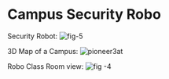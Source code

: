 # Campus Security Robo

Security Robot:
![fig-5](https://user-images.githubusercontent.com/89483812/211470391-283c3064-fcb0-4590-8b41-672e5effcd2b.png)

3D Map of a Campus:
![pioneer3at](https://user-images.githubusercontent.com/89483812/211470090-ab3efc37-4f31-494a-b05b-38eda43805f1.png)

Robo Class Room view:
![fig -4](https://user-images.githubusercontent.com/89483812/211470365-05015161-fa7f-4a80-bedb-8c8cf4cc1025.png)
